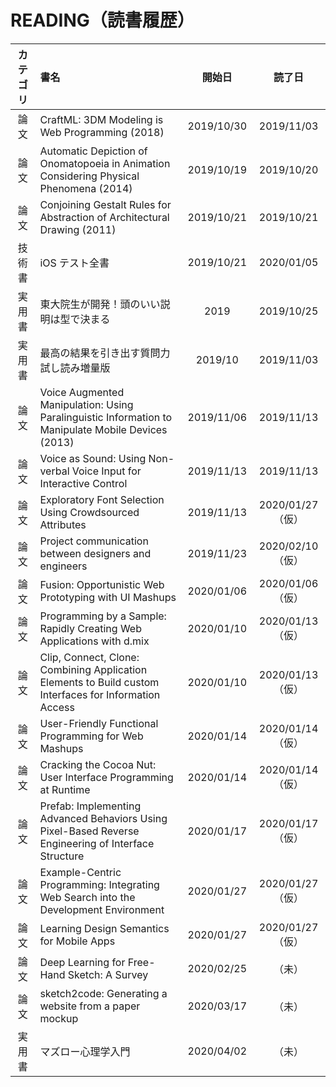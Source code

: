 # READING（読書履歴）

| カテゴリ | 書名                                                                                                   |   開始日   |      読了日      |
| :------: | :----------------------------------------------------------------------------------------------------- | :--------: | :--------------: |
|   論文   | CraftML: 3DM Modeling is Web Programming (2018)                                                        | 2019/10/30 |    2019/11/03    |
|   論文   | Automatic Depiction of Onomatopoeia in Animation Considering Physical Phenomena (2014)                 | 2019/10/19 |    2019/10/20    |
|   論文   | Conjoining Gestalt Rules for Abstraction of Architectural Drawing (2011)                               | 2019/10/21 |    2019/10/21    |
|  技術書  | iOS テスト全書                                                                                         | 2019/10/21 |    2020/01/05    |
|  実用書  | 東大院生が開発！頭のいい説明は型で決まる                                                               |    2019    |    2019/10/25    |
|  実用書  | 最高の結果を引き出す質問力 試し読み増量版                                                              |  2019/10   |    2019/11/03    |
|   論文   | Voice Augmented Manipulation: Using Paralinguistic Information to Manipulate Mobile Devices (2013)     | 2019/11/06 |    2019/11/13    |
|   論文   | Voice as Sound: Using Non-verbal Voice Input for Interactive Control                                   | 2019/11/13 |    2019/11/13    |
|   論文   | Exploratory Font Selection Using Crowdsourced Attributes                                               | 2019/11/13 | 2020/01/27（仮） |
|   論文   | Project communication between designers and engineers                                                  | 2019/11/23 | 2020/02/10（仮） |
|   論文   | Fusion: Opportunistic Web Prototyping with UI Mashups                                                  | 2020/01/06 | 2020/01/06（仮） |
|   論文   | Programming by a Sample: Rapidly Creating Web Applications with d.mix                                  | 2020/01/10 | 2020/01/13（仮） |
|   論文   | Clip, Connect, Clone: Combining Application Elements to Build custom Interfaces for Information Access | 2020/01/10 | 2020/01/13（仮） |
|   論文   | User-Friendly Functional Programming for Web Mashups                                                   | 2020/01/14 | 2020/01/14（仮） |
|   論文   | Cracking the Cocoa Nut: User Interface Programming at Runtime                                          | 2020/01/14 | 2020/01/14（仮） |
|   論文   | Prefab: Implementing Advanced Behaviors Using Pixel-Based Reverse Engineering of Interface Structure   | 2020/01/17 | 2020/01/17（仮） |
|   論文   | Example-Centric Programming: Integrating Web Search into the Development Environment                   | 2020/01/27 | 2020/01/27（仮） |
|   論文   | Learning Design Semantics for Mobile Apps                                                              | 2020/01/27 | 2020/01/27（仮） |
|   論文   | Deep Learning for Free-Hand Sketch: A Survey                                                           | 2020/02/25 |      （未）      |
|   論文   | sketch2code: Generating a website from a paper mockup                                                  | 2020/03/17 |      （未）      |
|  実用書  | マズロー心理学入門                                                                                     | 2020/04/02 |      （未）      |
